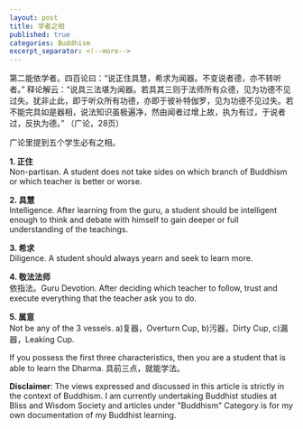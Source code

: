 ```yaml
---
layout: post
title: 学者之相
published: true
categories: Buddhism
excerpt_separator: <!--more-->
--- 
```


第二能依学者。四百论曰：“说正住具慧，希求为闻器。不变说者德，亦不转听者。” 释论解云：“说具三法堪为闻器。若具其三则于法师所有众德，见为功德不见过失。犹非止此，即于听众所有功德，亦即于彼补特伽罗，见为功德不见过失。若不能完具如是器相，说法知识虽极遍净，然由闻者过增上故，执为有过，于说者过，反执为德。” （广论，28页）

<!--more-->

广论里提到五个学生必有之相。  

**1. 正住**  
Non-partisan. A student does not take sides on which branch of Buddhism or which teacher is better or worse.  

**2. 具慧**  
Intelligence. After learning from the guru, a student should be intelligent enough to think and debate with himself to gain deeper or full understanding of the teachings.   

**3. 希求**  
Diligence. A student should always yearn and seek to learn more. 

**4. 敬法法师**  
依指法。Guru Devotion. After deciding which teacher to follow, trust and execute everything that the teacher ask you to do.  

**5. 属意**  
Not be any of the 3 vessels. a)复器，Overturn Cup, b)污器，Dirty Cup, c)漏器，Leaking Cup.

If you possess the first three characteristics, then you are a student that is able to learn the Dharma. 具前三点，就能学法。  



**Disclaimer**: The views expressed and discussed in this article is strictly in the context of Buddhism. I am currently undertaking Buddhist studies at Bliss and Wisdom Society and articles under "Buddhism" Category is for my own documentation of my Buddhist learning.  

